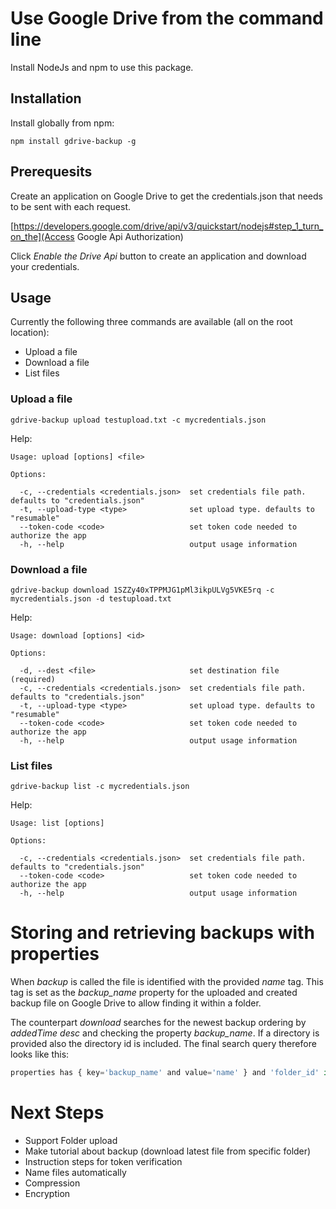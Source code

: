 # Use Google Drive from the command line
Install NodeJs and npm to use this package.

## Installation
Install globally from npm:

```
npm install gdrive-backup -g
```

## Prerequesits
Create an application on Google Drive to get the credentials.json that needs to
be sent with each request.

[https://developers.google.com/drive/api/v3/quickstart/nodejs#step_1_turn_on_the](Access Google Api Authorization)

Click *Enable the Drive Api* button to create an application and download your credentials.


## Usage
Currently the following three commands are available (all on the root location):
* Upload a file
* Download a file
* List files

### Upload a file
```
gdrive-backup upload testupload.txt -c mycredentials.json
```
Help:
```
Usage: upload [options] <file>

Options:

  -c, --credentials <credentials.json>  set credentials file path. defaults to "credentials.json"
  -t, --upload-type <type>              set upload type. defaults to "resumable"
  --token-code <code>                   set token code needed to authorize the app
  -h, --help                            output usage information
```
### Download a file
```
gdrive-backup download 1SZZy40xTPPMJG1pMl3ikpULVg5VKE5rq -c mycredentials.json -d testupload.txt
```
Help:
```
Usage: download [options] <id>

Options:

  -d, --dest <file>                     set destination file (required)
  -c, --credentials <credentials.json>  set credentials file path. defaults to "credentials.json"
  -t, --upload-type <type>              set upload type. defaults to "resumable"
  --token-code <code>                   set token code needed to authorize the app
  -h, --help                            output usage information
```
### List files
```
gdrive-backup list -c mycredentials.json
```
Help:
```
Usage: list [options]

Options:

  -c, --credentials <credentials.json>  set credentials file path. defaults to "credentials.json"
  --token-code <code>                   set token code needed to authorize the app
  -h, --help                            output usage information
```

# Storing and retrieving backups with properties
When *backup* is called the file is identified with the provided *name* tag. This tag is set as the *backup_name* property for the uploaded and created backup file on Google Drive to allow finding it within a folder.

The counterpart *download* searches for the newest backup ordering by *addedTime desc* and checking the property *backup_name*. If a directory is provided also the directory id is included. The final search query therefore looks like this:

```javascript
properties has { key='backup_name' and value='name' } and 'folder_id' in parents
```


# Next Steps
* Support Folder upload
* Make tutorial about backup (download latest file from specific folder)
* Instruction steps for token verification
* Name files automatically
* Compression
* Encryption
